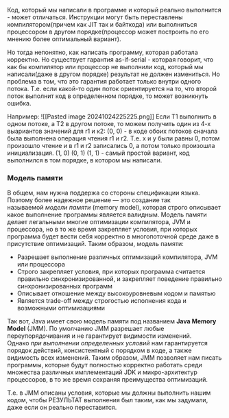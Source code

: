 Код, который мы написали в программе и который реально выполнится - может отличаться. Инструкции могут быть переставлены компилятором(причем как JIT так и байткода) или выполниться процессором в другом порядке(процессор может построить по его мнению более оптимальный вариант).

Но тогда непонятно, как написать программу, которая работала корректно. Но 
существует гарантия as-if-serial - которая говорит, что как бы компилятор или процессор не выполнили код, который мы написали(даже в другом порядке) результат не должен измениться. Но проблема в том, что это гарантия работает только внутри одного потока. Т.е. если какой-то один поток ориентируется на то, что второй поток выполнит код в определенном порядке, то может возникнуть ошибка.

Например:
![[Pasted image 20241024225225.png]]
Если T1 выполнить в одном потоке, а Т2 в другом потоке, то можем получить один из 4-х выариантов значений для r1 и к2:
(0, 0) - в коде обоих потоков сначала была выполнена операция чтения r1 и r2. Т.е. х и y были равны 0, потом произошло чтение и в r1 и r2 записались 0, а потом только произошла инициализация.
(1, 0)
(0, 1)
(1, 1) - самый простой вариант, код выполнился в том порядке, в котором мы написали.


### Модель памяти
В общем, нам нужна поддержа со стороны спецификации языка. Поэтому более надежное решение — это создание так называемой _модели памяти_ (memory model), которая строго описывает какое выполнение программы является валидным. Модель памяти делает легальными многие оптимизации компилятора, JVM и процессора, но в то же время закрепляет условия, при которых программа будет вести себя корректно в многопоточной среде даже в присутствие оптимизаций. Таким образом, модель памяти:
- Разрешает выполнение различных оптимизаций компилятора, JVM или процессора
- Строго закрепляет условия, при которых программа считается правильно синхронизированной, и закрепляет поведение правильно синхронизированных программ
- Описывает отношение между высокоуровневым кодом и памятью
- Является trade-off между строгостью исполнения кода и возможными оптимизациями

Так вот, Java имеет свою модель памяти под названием **Java Memory Model** (JMM). По умолчанию JMM разрешает любые переупорядочивания и не гарантирует видимости изменений. Однако _при выполнении определенных условий_ нам гарантируется порядок действий, консистентный с порядком в коде, а также видимость всех изменений. Таким образом, JMM позволяет нам писать программы, которые будут полностью корректно работать среди множества различных имплементаций JDK и микро-архитектур процессоров, в то же время сохраняя преимущества оптимизаций.

Т.е. в JMM описаны условия, которые мы должны выполнить нашим кодом, чтобы РЕЗУЛЬТАТ выполнения был таким, как мы задумали, даже если он реально переставится.